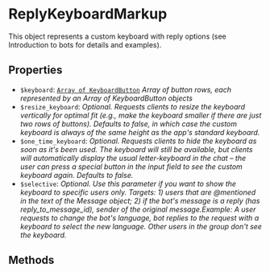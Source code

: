 # ReplyKeyboardMarkup	

This object represents a custom keyboard with reply options (see Introduction to bots for details and examples).	

## Properties	

- `$keyboard`: [`Array of KeyboardButton`](KeyboardButton.md) _Array of button rows, each represented by an Array of KeyboardButton objects_
- `$resize_keyboard`: _Optional. Requests clients to resize the keyboard vertically for optimal fit (e.g., make the keyboard smaller if there are just two rows of buttons). Defaults to false, in which case the custom keyboard is always of the same height as the app's standard keyboard._
- `$one_time_keyboard`: _Optional. Requests clients to hide the keyboard as soon as it's been used. The keyboard will still be available, but clients will automatically display the usual letter-keyboard in the chat – the user can press a special button in the input field to see the custom keyboard again. Defaults to false._
- `$selective`: _Optional. Use this parameter if you want to show the keyboard to specific users only. Targets: 1) users that are @mentioned in the text of the Message object; 2) if the bot's message is a reply (has reply_to_message_id), sender of the original message.Example: A user requests to change the bot's language, bot replies to the request with a keyboard to select the new language. Other users in the group don't see the keyboard._

## Methods	
